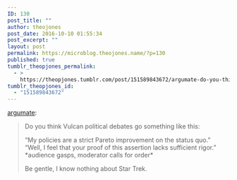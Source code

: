 ```yaml
---
ID: 130
post_title: ""
author: theojones
post_date: 2016-10-10 01:55:34
post_excerpt: ""
layout: post
permalink: https://microblog.theojones.name/?p=130
published: true
tumblr_theopjones_permalink:
  - >
    https://theopjones.tumblr.com/post/151589843672/argumate-do-you-think-vulcan-political-debates
tumblr_theopjones_id:
  - "151589843672"
---
```

<p><a class="tumblr_blog" href="http://argumate.tumblr.com/post/151589808599">argumate</a>:</p>
<blockquote>
<p>Do you think Vulcan political debates go something like this:</p>
<p>“My policies are a strict Pareto improvement on the status quo.”<br />“Well, I feel that your proof of this assertion lacks sufficient rigor.”<br />*audience gasps, moderator calls for order*</p>
<p>Be gentle, I know nothing about Star Trek.</p>
</blockquote>